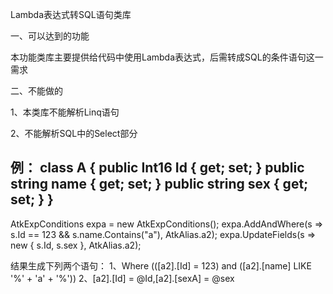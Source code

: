 Lambda表达式转SQL语句类库

一、可以达到的功能

本功能类库主要提供给代码中使用Lambda表达式，后需转成SQL的条件语句这一需求

二、不能做的

1、本类库不能解析Linq语句

2、不能解析SQL中的Select部分
  
例：
class A
{
    public Int16 Id { get; set; }
    public string name { get; set; }
    public string sex { get; set; }
}
-
AtkExpConditions<A> expa = new AtkExpConditions<A>();
expa.AddAndWhere(s => s.Id == 123 && s.name.Contains("a"), AtkAlias.a2);
expa.UpdateFields(s => new { s.Id, s.sex }, AtkAlias.a2);
  
结果生成下列两个语句：
1、Where (([a2].[Id] = 123) and ([a2].[name] LIKE '%' + 'a' + '%'))
2、[a2].[Id] = @Id,[a2].[sexA] = @sex



  

  
  